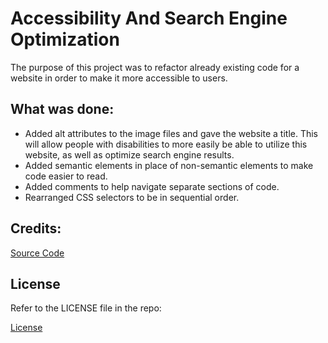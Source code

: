 # Accessibility And Search Engine Optimization

The purpose of this project was to refactor already existing code for a website in order to make it more accessible to users.

## What was done:
* Added alt attributes to the image files and gave the website a title. This will allow people with disabilities to more easily be able to utilize this website, as well as optimize search engine results.
* Added semantic elements in place of non-semantic elements to make code easier to read.
* Added comments to help navigate separate sections of code.
* Rearranged CSS selectors to be in sequential order.

## Credits:
[Source Code](https://github.com/coding-boot-camp/urban-octo-telegram)

## License
Refer to the LICENSE file in the repo:

[License](https://github.com/dakotablanchard/wc-module-1/blob/main/LICENSE)

